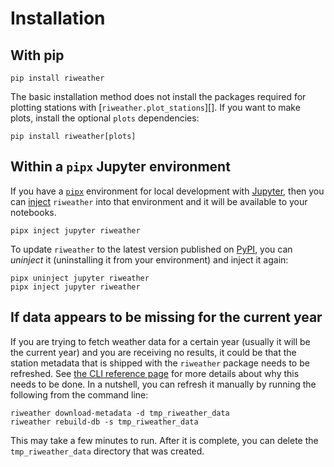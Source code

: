 # Installation

## With pip

```shell
pip install riweather
```

The basic installation method does not install the packages required for plotting
stations with [`riweather.plot_stations`][]. If you want to make plots, install the
optional `plots` dependencies:

```shell
pip install riweather[plots]
```

## Within a `pipx` Jupyter environment

If you have a [`pipx`](https://pipx.pypa.io/stable/) environment for local development
with [Jupyter](https://docs.jupyter.org/en/latest/), then you can [inject](https://pipx.pypa.io/stable/#inject-a-package)
`riweather` into that environment and it will be available to your notebooks.

```shell
pipx inject jupyter riweather
```

To update `riweather` to the latest version published on [PyPI](https://pypi.org/project/riweather/),
you can _uninject_ it (uninstalling it from your environment) and inject it again:

```shell
pipx uninject jupyter riweather
pipx inject jupyter riweather
```

## If data appears to be missing for the current year

If you are trying to fetch weather data for a certain year (usually it will be the
current year) and you are receiving no results, it could be that the station metadata
that is shipped with the `riweather` package needs to be refreshed. See 
[the CLI reference page](cli.md) for more details about why this needs to be done.
In a nutshell, you can refresh it manually by running the following from the command
line:

```shell
riweather download-metadata -d tmp_riweather_data
riweather rebuild-db -s tmp_riweather_data
```

This may take a few minutes to run. After it is complete, you can delete the 
`tmp_riweather_data` directory that was created.
